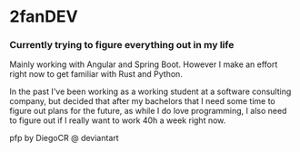 # 2fanDEV
<!--
**2fanDEV/2fanDEV** is a ✨ _special_ ✨ repository because its `README.md` (this file) appears on your GitHub profile.

Here are some ideas to get you started:

- 🔭 I’m currently working on ...
- 🌱 I’m currently learning ...
- 👯 I’m looking to collaborate on ...
- 🤔 I’m looking for help with ...
- 💬 Ask me about ...
- 📫 How to reach me: ...
- 😄 Pronouns: ...
- ⚡ Fun fact: ...
-->

### Currently trying to figure everything out in my life
Mainly working with Angular and Spring Boot. 
However I make an effort right now to get familiar with Rust and Python.

In the past I've been working as a working student at a software consulting company,
but decided that after my bachelors that I need some time to figure out plans for the future, 
as while I do love programming, I also need to figure out if I really want to work 40h a week right now.


pfp by DiegoCR @ deviantart
